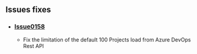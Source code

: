 ## Issues fixes

- ### [Issue0158](https://github.com/expertasolutions/AzDo.VstsDashboard/issues/158)
  - Fix the limitation of the default 100 Projects load from Azure DevOps Rest API